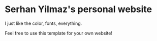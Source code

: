 # Serhan Yilmaz's personal website

I just like the color, fonts, everything.

Feel free to use this template for your own website!
